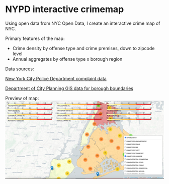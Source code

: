 # NYPD interactive crimemap

Using open data from NYC Open Data, I create an interactive crime map of NYC. 

Primary features of the map:
- Crime density by offense type and crime premises, down to zipcode level
- Annual aggregates by offense type x borough region


Data sources:

[New York City Police Department complaint data](https://data.cityofnewyork.us/Public-Safety/NYPD-Complaint-Data-Historic/qgea-i56i)

[Department of City Planning GIS data for borough boundaries](https://data.cityofnewyork.us/City-Government/Borough-Boundaries/tqmj-j8zm)


Preview of map:
![](/crimemap.png)
